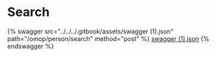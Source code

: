 # Search

{% swagger src="../../../.gitbook/assets/swagger (1).json" path="/omop/person/search" method="post" %}
[swagger (1).json](<../../../.gitbook/assets/swagger (1).json>)
{% endswagger %}
